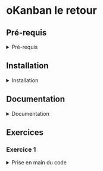 # oKanban le retour

## Pré-requis

<details><summary>
Pré-requis
</summary>

- Vérifier la version de Node

  - Version supérieure à 20 à vérifier avec `node -v`
  - [Sinon à installer avec NVM](https://gist.github.com/enzoclock/4699778e26a7a0990ef00e42c8a3f87b)

- Installer [`pnpm`](https://pnpm.io/)

  - par exemple via un `npm install -g pnpm`
  - et vérifier sa bonne installation avec `pnpm --version`

- Installer les extensions recommandées (VSCode va les proposer)

</details>


## Installation

<details><summary>
Installation
</summary>


```bash
# Installer les dépendances frontend (React) et backend (API)
pnpm install
```

### Mise en place de la base de données

#### Option 1 : Postgres

```bash
# Se connecter à Postgres via psql en tant que super admin
sudo -i -u postgres psql # ou équivalent
```

```sql
-- Créer l'utilisateur
CREATE USER okanbanv2 WITH LOGIN PASSWORD 'okanbanv2';

-- Créer la base de données
CREATE DATABASE okanbanv2 WITH OWNER okanbanv2;
```

```bash
# Créer un fichier d'environnement et le remplir (déjà fait pour vous en mode dev)
cp packages/backend/.env.example packages/backend/.env
```


```bash
# Lancer les migrations
pnpm back:db:migrate
# et l'échantillonnage
pnpm back:db:seed
```


### Lancement

Dans **deux terminaux distincts** :

```bash
# Lancer le serveur Express pour l'API
# Port par défaut : 3000
pnpm back:dev
```

```bash
# Lancer le serveur Vite pour React
# Port par défaut : 5173
pnpm front:dev
```

</details>


## Documentation

<details><summary>
Documentation
</summary>

Il s'agit d'un mono-dépôt, géré par `pnpm`, une surcouche à NPM.

- le code `React` se trouve dans `packages/frontend`
- le code `Express` se trouve dans `packages/backend`

Si besoin d'installer un package, voici la commande à fournir :

- côté `frontend` :
  - `pnpm --filter frontend add <nom_du_package>`
- côté `backend` :
  - `pnpm --filter backend add <nom_du_package>`

La documentation de l'API est disponible à l'adresse suivante : [http://localhost:3000/docs](http://localhost:3000/docs)

Il s'agit d'un Kanban avec une notion d'utilisateur, de board, de liste, de carte et de label.

L'utilisateur connecter verras ses boards, pourra en créer, les modifier, les supprimer, les partager, etc.

</details>

## Exercices

### Exercice 1

<details><summary>
Prise en main du code
</summary>

Lancer le projet en suivant les étapes d'**installation** plus haut.

Lire la brève **documentation** de ce document plus haut.

Faire un tour de l'architecture `React` fournie, sans entrer dans les détails.

En cas de question, n'hésitez pas à les poser en créant des issues GitHub !

</details>
